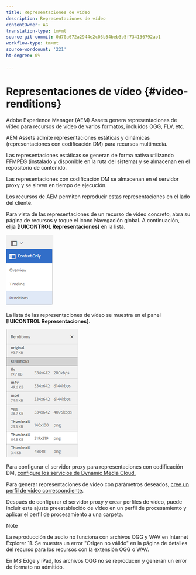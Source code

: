 ```yaml
---
title: Representaciones de vídeo
description: Representaciones de vídeo
contentOwner: AG
translation-type: tm+mt
source-git-commit: 0d70a672a2944e2c03b54beb3b5f734136792ab1
workflow-type: tm+mt
source-wordcount: '221'
ht-degree: 0%

---
```



# Representaciones de vídeo {#video-renditions}

Adobe Experience Manager (AEM) Assets genera representaciones de vídeo para recursos de vídeo de varios formatos, incluidos OGG, FLV, etc.

AEM Assets admite representaciones estáticas y dinámicas (representaciones con codificación DM) para recursos multimedia.

Las representaciones estáticas se generan de forma nativa utilizando FFMPEG (instalado y disponible en la ruta del sistema) y se almacenan en el repositorio de contenido.

Las representaciones con codificación DM se almacenan en el servidor proxy y se sirven en tiempo de ejecución.

Los recursos de AEM permiten reproducir estas representaciones en el lado del cliente.

Para vista de las representaciones de un recurso de vídeo concreto, abra su página de recursos y toque el icono Navegación global. A continuación, elija **[!UICONTROL Representaciones]** en la lista.

![chlimage_1-478](assets/chlimage_1-478.png)

La lista de las representaciones de vídeo se muestra en el panel **[!UICONTROL Representaciones]**.

![chlimage_1-479](assets/chlimage_1-479.png)

Para configurar el servidor proxy para representaciones con codificación DM, [configure los servicios de Dynamic Media Cloud.](config-dynamic.md)

Para generar representaciones de vídeo con parámetros deseados, [cree un perfil de vídeo correspondiente](video-profiles.md).

Después de configurar el servidor proxy y crear perfiles de vídeo, puede incluir este ajuste preestablecido de vídeo en un perfil de procesamiento y aplicar el perfil de procesamiento a una carpeta.

>[!NOTE]
>
>La reproducción de audio no funciona con archivos OGG y WAV en Internet Explorer 11. Se muestra un error &quot;Origen no válido&quot; en la página de detalles del recurso para los recursos con la extensión OGG o WAV.
>
>En MS Edge y iPad, los archivos OGG no se reproducen y generan un error de formato no admitido.

